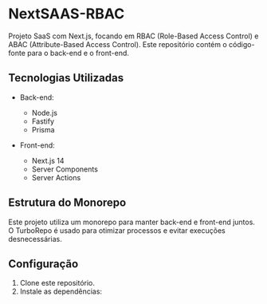 # NextSAAS-RBAC

Projeto SaaS com Next.js, focando em RBAC (Role-Based Access Control) e ABAC (Attribute-Based Access Control). Este repositório contém o código-fonte para o back-end e o front-end.

## Tecnologias Utilizadas

- Back-end:
  - Node.js
  - Fastify
  - Prisma

- Front-end:
  - Next.js 14
  - Server Components
  - Server Actions

## Estrutura do Monorepo

Este projeto utiliza um monorepo para manter back-end e front-end juntos. O TurboRepo é usado para otimizar processos e evitar execuções desnecessárias.

## Configuração

1. Clone este repositório.
2. Instale as dependências:
